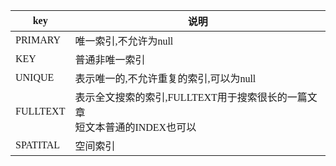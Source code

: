 <font face="Simsun" size=3>

| key      | 说明                                                |
|----------|---------------------------------------------------|
| PRIMARY  | 唯一索引,不允许为null                                     |
| KEY      | 普通非唯一索引                                           |
| UNIQUE   | 表示唯一的,不允许重复的索引,可以为null                            |
| FULLTEXT | 表示全文搜索的索引,FULLTEXT用于搜索很长的一篇文章 <br> 短文本普通的INDEX也可以 |
| SPATITAL | 空间索引                                              |

</font>